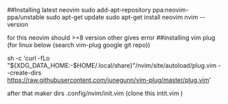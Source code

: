 ##Installing latest neovim 
sudo add-apt-repository ppa:neovim-ppa/unstable
sudo apt-get update
sudo apt-get install neovim
nvim --version


for this neovim should >=8 version other gives error
##installing vim plug (for linux below (search vim-plug google git repo))

sh -c 'curl -fLo "${XDG_DATA_HOME:-$HOME/.local/share}"/nvim/site/autoload/plug.vim --create-dirs \
       https://raw.githubusercontent.com/junegunn/vim-plug/master/plug.vim'


after that maker dirs .config/nvim/init.vim (clone this intit.vim )
